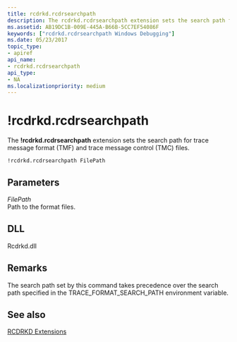 ```yaml
---
title: rcdrkd.rcdrsearchpath
description: The rcdrkd.rcdrsearchpath extension sets the search path for trace message format (TMF) and trace message control (TMC) files.
ms.assetid: AB19DC1B-009E-445A-B66B-5CC7EF54086F
keywords: ["rcdrkd.rcdrsearchpath Windows Debugging"]
ms.date: 05/23/2017
topic_type:
- apiref
api_name:
- rcdrkd.rcdrsearchpath
api_type:
- NA
ms.localizationpriority: medium
---
```


# !rcdrkd.rcdrsearchpath


The **!rcdrkd.rcdrsearchpath** extension sets the search path for trace message format (TMF) and trace message control (TMC) files.

```dbgcmd
!rcdrkd.rcdrsearchpath FilePath
```

## <span id="ddk__devobj_dbg"></span><span id="DDK__DEVOBJ_DBG"></span>Parameters


<span id="_______FilePath______"></span><span id="_______filepath______"></span><span id="_______FILEPATH______"></span> *FilePath*   
Path to the format files.

## <span id="DLL"></span><span id="dll"></span>DLL


Rcdrkd.dll

Remarks
-------

The search path set by this command takes precedence over the search path specified in the TRACE\_FORMAT\_SEARCH\_PATH environment variable.

## <span id="see_also"></span>See also


[RCDRKD Extensions](rcdrkd-extensions.md)

 

 






